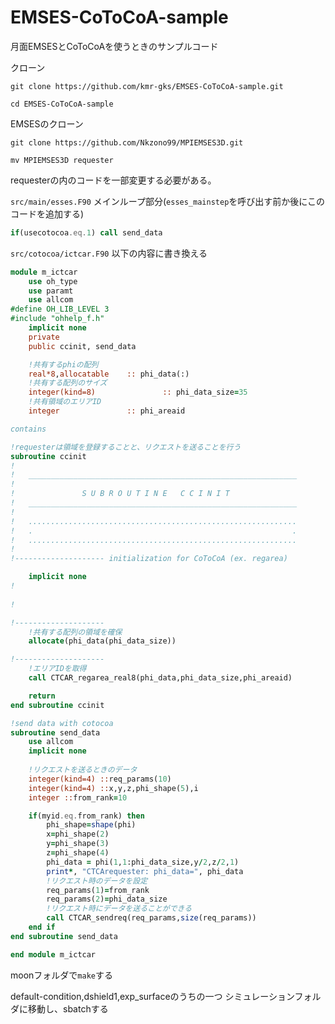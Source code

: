 # EMSES-CoToCoA-sample
月面EMSESとCoToCoAを使うときのサンプルコード

クローン
```
git clone https://github.com/kmr-gks/EMSES-CoToCoA-sample.git
```


```
cd EMSES-CoToCoA-sample
```

EMSESのクローン
```
git clone https://github.com/Nkzono99/MPIEMSES3D.git
```


```
mv MPIEMSES3D requester
```


requesterの内のコードを一部変更する必要がある。

`src/main/esses.F90`
メインループ部分(`esses_mainstep`を呼び出す前か後にこのコードを追加する)

```fortran
if(usecotocoa.eq.1) call send_data
```

`src/cotocoa/ictcar.F90`
以下の内容に書き換える
```fortran
module m_ictcar
    use oh_type
    use paramt
    use allcom
#define OH_LIB_LEVEL 3
#include "ohhelp_f.h"
    implicit none
    private
    public ccinit, send_data

    !共有するphiの配列
    real*8,allocatable    :: phi_data(:)
    !共有する配列のサイズ
    integer(kind=8)               :: phi_data_size=35
    !共有領域のエリアID
    integer               :: phi_areaid

contains

!requesterは領域を登録することと、リクエストを送ることを行う
subroutine ccinit
!
!   ____________________________________________________________
!
!               S U B R O U T I N E   C C I N I T
!   ____________________________________________________________
!
!   ............................................................
!   .                                                          .
!   ............................................................
!
!-------------------- initialization for CoToCoA (ex. regarea)

    implicit none
!
    
! 

!-------------------- 
    !共有する配列の領域を確保
    allocate(phi_data(phi_data_size))

!-------------------- 
    !エリアIDを取得
    call CTCAR_regarea_real8(phi_data,phi_data_size,phi_areaid)

    return
end subroutine ccinit

!send data with cotocoa
subroutine send_data
    use allcom
    implicit none
    
    !リクエストを送るときのデータ
    integer(kind=4) ::req_params(10)
    integer(kind=4) ::x,y,z,phi_shape(5),i
    integer ::from_rank=10

    if(myid.eq.from_rank) then
        phi_shape=shape(phi)
        x=phi_shape(2)
        y=phi_shape(3)
        z=phi_shape(4)
        phi_data = phi(1,1:phi_data_size,y/2,z/2,1)
        print*, "CTCArequester: phi_data=", phi_data
        !リクエスト時のデータを設定
        req_params(1)=from_rank
        req_params(2)=phi_data_size
        !リクエスト時にデータを送ることができる
        call CTCAR_sendreq(req_params,size(req_params))
    end if
end subroutine send_data

end module m_ictcar
```


moonフォルダで`make`する

default-condition,dshield1,exp_surfaceのうちの一つ
シミュレーションフォルダに移動し、sbatchする


